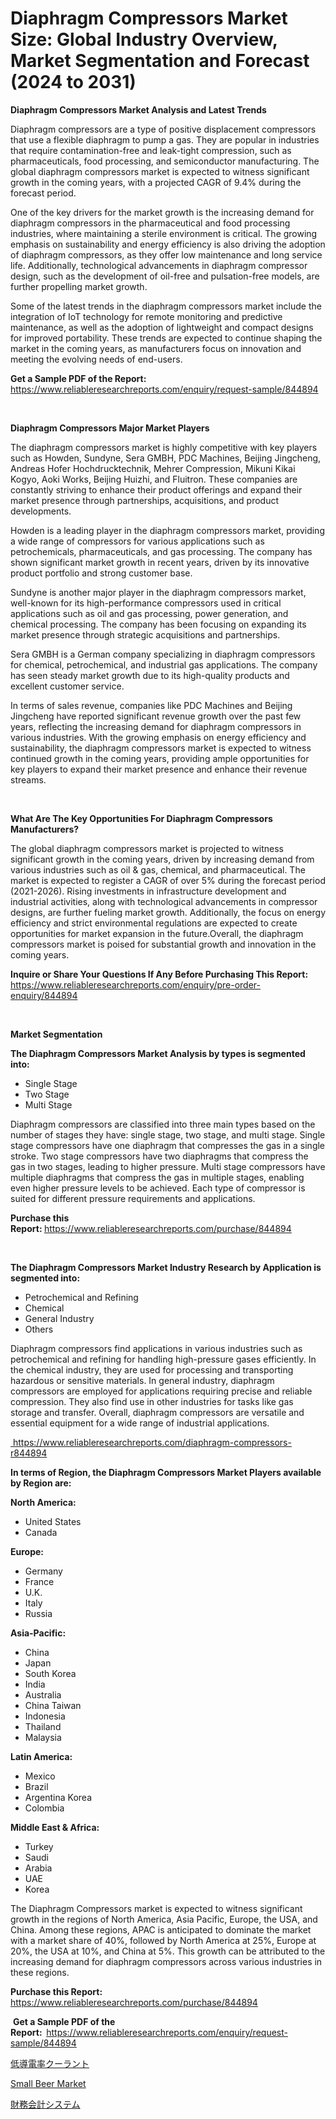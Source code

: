 <p><h1>Diaphragm Compressors Market Size: Global Industry Overview, Market Segmentation and Forecast (2024 to 2031)</h1></p><p><strong>Diaphragm Compressors Market Analysis and Latest Trends</strong></p>
<p><p>Diaphragm compressors are a type of positive displacement compressors that use a flexible diaphragm to pump a gas. They are popular in industries that require contamination-free and leak-tight compression, such as pharmaceuticals, food processing, and semiconductor manufacturing. The global diaphragm compressors market is expected to witness significant growth in the coming years, with a projected CAGR of 9.4% during the forecast period.</p><p>One of the key drivers for the market growth is the increasing demand for diaphragm compressors in the pharmaceutical and food processing industries, where maintaining a sterile environment is critical. The growing emphasis on sustainability and energy efficiency is also driving the adoption of diaphragm compressors, as they offer low maintenance and long service life. Additionally, technological advancements in diaphragm compressor design, such as the development of oil-free and pulsation-free models, are further propelling market growth.</p><p>Some of the latest trends in the diaphragm compressors market include the integration of IoT technology for remote monitoring and predictive maintenance, as well as the adoption of lightweight and compact designs for improved portability. These trends are expected to continue shaping the market in the coming years, as manufacturers focus on innovation and meeting the evolving needs of end-users.</p></p>
<p><strong>Get a Sample PDF of the Report:&nbsp;</strong> <a href="https://www.reliableresearchreports.com/enquiry/request-sample/844894">https://www.reliableresearchreports.com/enquiry/request-sample/844894</a></p>
<p>&nbsp;</p>
<p><strong>Diaphragm Compressors Major Market Players</strong></p>
<p><p>The diaphragm compressors market is highly competitive with key players such as Howden, Sundyne, Sera GMBH, PDC Machines, Beijing Jingcheng, Andreas Hofer Hochdrucktechnik, Mehrer Compression, Mikuni Kikai Kogyo, Aoki Works, Beijing Huizhi, and Fluitron. These companies are constantly striving to enhance their product offerings and expand their market presence through partnerships, acquisitions, and product developments.</p><p>Howden is a leading player in the diaphragm compressors market, providing a wide range of compressors for various applications such as petrochemicals, pharmaceuticals, and gas processing. The company has shown significant market growth in recent years, driven by its innovative product portfolio and strong customer base.</p><p>Sundyne is another major player in the diaphragm compressors market, well-known for its high-performance compressors used in critical applications such as oil and gas processing, power generation, and chemical processing. The company has been focusing on expanding its market presence through strategic acquisitions and partnerships.</p><p>Sera GMBH is a German company specializing in diaphragm compressors for chemical, petrochemical, and industrial gas applications. The company has seen steady market growth due to its high-quality products and excellent customer service.</p><p>In terms of sales revenue, companies like PDC Machines and Beijing Jingcheng have reported significant revenue growth over the past few years, reflecting the increasing demand for diaphragm compressors in various industries. With the growing emphasis on energy efficiency and sustainability, the diaphragm compressors market is expected to witness continued growth in the coming years, providing ample opportunities for key players to expand their market presence and enhance their revenue streams.</p></p>
<p>&nbsp;</p>
<p><strong>What Are The Key Opportunities For Diaphragm Compressors Manufacturers?</strong></p>
<p><p>The global diaphragm compressors market is projected to witness significant growth in the coming years, driven by increasing demand from various industries such as oil & gas, chemical, and pharmaceutical. The market is expected to register a CAGR of over 5% during the forecast period (2021-2026). Rising investments in infrastructure development and industrial activities, along with technological advancements in compressor designs, are further fueling market growth. Additionally, the focus on energy efficiency and strict environmental regulations are expected to create opportunities for market expansion in the future.Overall, the diaphragm compressors market is poised for substantial growth and innovation in the coming years.</p></p>
<p><strong>Inquire or Share Your Questions If Any Before Purchasing This Report:</strong> <a href="https://www.reliableresearchreports.com/enquiry/pre-order-enquiry/844894">https://www.reliableresearchreports.com/enquiry/pre-order-enquiry/844894</a></p>
<p>&nbsp;</p>
<p><strong>Market Segmentation</strong></p>
<p><strong>The Diaphragm Compressors Market Analysis by types is segmented into:</strong></p>
<p><ul><li>Single Stage</li><li>Two Stage</li><li>Multi Stage</li></ul></p>
<p><p>Diaphragm compressors are classified into three main types based on the number of stages they have: single stage, two stage, and multi stage. Single stage compressors have one diaphragm that compresses the gas in a single stroke. Two stage compressors have two diaphragms that compress the gas in two stages, leading to higher pressure. Multi stage compressors have multiple diaphragms that compress the gas in multiple stages, enabling even higher pressure levels to be achieved. Each type of compressor is suited for different pressure requirements and applications.</p></p>
<p><strong>Purchase this Report:&nbsp;</strong><a href="https://www.reliableresearchreports.com/purchase/844894">https://www.reliableresearchreports.com/purchase/844894</a></p>
<p>&nbsp;</p>
<p><strong>The Diaphragm Compressors Market Industry Research by Application is segmented into:</strong></p>
<p><ul><li>Petrochemical and Refining</li><li>Chemical</li><li>General Industry</li><li>Others</li></ul></p>
<p><p>Diaphragm compressors find applications in various industries such as petrochemical and refining for handling high-pressure gases efficiently. In the chemical industry, they are used for processing and transporting hazardous or sensitive materials. In general industry, diaphragm compressors are employed for applications requiring precise and reliable compression. They also find use in other industries for tasks like gas storage and transfer. Overall, diaphragm compressors are versatile and essential equipment for a wide range of industrial applications.</p></p>
<p><a href="https://www.reliableresearchreports.com/diaphragm-compressors-r844894">&nbsp;https://www.reliableresearchreports.com/diaphragm-compressors-r844894</a></p>
<p><strong>In terms of Region, the Diaphragm Compressors Market Players available by Region are:</strong></p>
<p>
    <p> <strong> North America: </strong>
        <ul>
            <li>United States</li>
            <li>Canada</li>
        </ul>
        </p> 
    <p> <strong> Europe: </strong>
        <ul>
            <li>Germany</li>
            <li>France</li>
            <li>U.K.</li>
            <li>Italy</li>
            <li>Russia</li>
        </ul>
        </p> 
    <p> <strong> Asia-Pacific: </strong>
        <ul>
            <li>China</li>
            <li>Japan</li>
            <li>South Korea</li>
            <li>India</li>
            <li>Australia</li>
            <li>China Taiwan</li>
            <li>Indonesia</li>
            <li>Thailand</li>
            <li>Malaysia</li>
        </ul>
        </p> 
    <p> <strong> Latin America: </strong>
        <ul>
            <li>Mexico</li>
            <li>Brazil</li>
            <li>Argentina Korea</li>
            <li>Colombia</li>
        </ul>
        </p> 
    <p> <strong> Middle East & Africa: </strong>
        <ul>
            <li>Turkey</li>
            <li>Saudi</li>
            <li>Arabia</li>
            <li>UAE</li>
            <li>Korea</li>
        </ul>
    </p>
    </p>
<p><p>The Diaphragm Compressors market is expected to witness significant growth in the regions of North America, Asia Pacific, Europe, the USA, and China. Among these regions, APAC is anticipated to dominate the market with a market share of 40%, followed by North America at 25%, Europe at 20%, the USA at 10%, and China at 5%. This growth can be attributed to the increasing demand for diaphragm compressors across various industries in these regions.</p></p>
<p><strong>Purchase this Report: </strong><a href="https://www.reliableresearchreports.com/purchase/844894">https://www.reliableresearchreports.com/purchase/844894</a></p>
<p>&nbsp;<strong>Get a Sample PDF of the Report:&nbsp;&nbsp;</strong><a href="https://www.reliableresearchreports.com/enquiry/request-sample/844894">https://www.reliableresearchreports.com/enquiry/request-sample/844894</a></p>
<p><strong></strong></p>
<p><p><a href="https://github.com/zekaoe592392/Market-Research-Report-List-1/blob/main/580114128572.md">低導電率クーラント</a></p><p><a href="https://boundless-drawbridge-702.notion.site/Small-Beer-Market-Share-Evolution-and-Market-Growth-Trends-2024-2031-a3b503f06bde420d801f85949987aeaa">Small Beer Market</a></p><p><a href="https://medium.com/@jasoniller59/2024%E5%B9%B4%E3%81%8B%E3%82%892031%E5%B9%B4%E3%81%BE%E3%81%A7%E3%81%AE%E6%9C%9F%E9%96%93%E3%81%AB%E3%81%8A%E3%81%91%E3%82%8B%E8%B2%A1%E5%8B%99%E4%BC%9A%E8%A8%88%E3%82%B7%E3%82%B9%E3%83%86%E3%83%A0%E5%B8%82%E5%A0%B4%E5%88%86%E6%9E%90%E3%81%A8%E3%82%B5%E3%82%A4%E3%82%BA%E4%BA%88%E6%B8%AC-de2615896c66">財務会計システム</a></p></p>